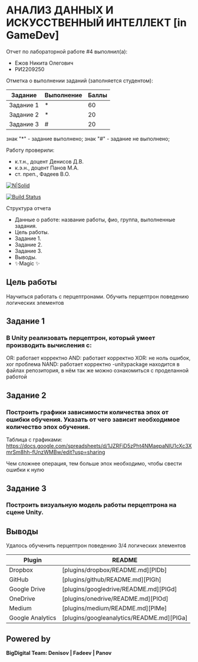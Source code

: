# АНАЛИЗ ДАННЫХ И ИСКУССТВЕННЫЙ ИНТЕЛЛЕКТ [in GameDev]
Отчет по лабораторной работе #4 выполнил(а):
- Ежов Никита Олегович
- РИ2209250


Отметка о выполнении заданий (заполняется студентом):


| Задание | Выполнение | Баллы |
| ------ | ------ | ------ |
| Задание 1 | * | 60 |
| Задание 2 | * | 20 |
| Задание 3 | # | 20 |

знак "*" - задание выполнено; знак "#" - задание не выполнено;

Работу проверили:
- к.т.н., доцент Денисов Д.В.
- к.э.н., доцент Панов М.А.
- ст. преп., Фадеев В.О.

[![N|Solid](https://cldup.com/dTxpPi9lDf.thumb.png)](https://nodesource.com/products/nsolid)

[![Build Status](https://travis-ci.org/joemccann/dillinger.svg?branch=master)](https://travis-ci.org/joemccann/dillinger)

Структура отчета

- Данные о работе: название работы, фио, группа, выполненные задания.
- Цель работы.
- Задание 1.
- Задание 2.
- Задание 3.
- Выводы.
- ✨Magic ✨

## Цель работы
Научиться работать с перцептронами. Обучить перцептрон поведению логических элементов

## Задание 1
### В Unity реализовать перцептрон, который умеет производить вычисления с:
OR: работает корректно
AND: работает корректно
XOR: не ноль ошибок, xor проблема
NAND: работает корректно
-unitypackage находится в файлах репозитория, в нём так же можно ознакомиться с проделанной работой

## Задание 2
### Построить графики зависимости количества эпох от ошибки  обучения. Указать от чего зависит необходимое количество эпох обучения.
Таблица с графиками:
https://docs.google.com/spreadsheets/d/1JZRFiD5zPht4NMaepaNlU1cXc3XmrSm8hh-fUnzWMBw/edit?usp=sharing

Чем сложнее операция, тем больше эпох необходимо, чтобы свести ошибки к нулю

## Задание 3
### Построить визуальную модель работы перцептрона на сцене Unity.

## Выводы

Удалось обученить перцептрон поведению 3/4 логических элементов

| Plugin | README |
| ------ | ------ |
| Dropbox | [plugins/dropbox/README.md][PlDb] |
| GitHub | [plugins/github/README.md][PlGh] |
| Google Drive | [plugins/googledrive/README.md][PlGd] |
| OneDrive | [plugins/onedrive/README.md][PlOd] |
| Medium | [plugins/medium/README.md][PlMe] |
| Google Analytics | [plugins/googleanalytics/README.md][PlGa] |

## Powered by

**BigDigital Team: Denisov | Fadeev | Panov**
